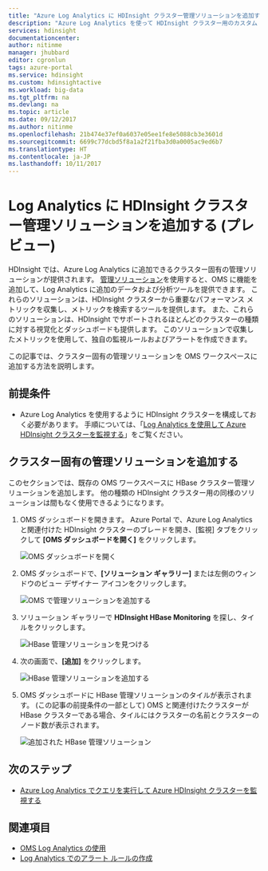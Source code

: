 ```yaml
---
title: "Azure Log Analytics に HDInsight クラスター管理ソリューションを追加する | Microsoft Docs"
description: "Azure Log Analytics を使って HDInsight クラスター用のカスタム ビューを作成する方法を説明します。"
services: hdinsight
documentationcenter: 
author: nitinme
manager: jhubbard
editor: cgronlun
tags: azure-portal
ms.service: hdinsight
ms.custom: hdinsightactive
ms.workload: big-data
ms.tgt_pltfrm: na
ms.devlang: na
ms.topic: article
ms.date: 09/12/2017
ms.author: nitinme
ms.openlocfilehash: 21b474e37ef0a6037e05ee1fe8e5088cb3e3601d
ms.sourcegitcommit: 6699c77dcbd5f8a1a2f21fba3d0a0005ac9ed6b7
ms.translationtype: HT
ms.contentlocale: ja-JP
ms.lasthandoff: 10/11/2017
---
```

# <a name="add-hdinsight-cluster-management-solutions-to-log-analytics-preview"></a>Log Analytics に HDInsight クラスター管理ソリューションを追加する (プレビュー)

HDInsight では、Azure Log Analytics に追加できるクラスター固有の管理ソリューションが提供されます。 [管理ソリューション](../log-analytics/log-analytics-add-solutions.md)を使用すると、OMS に機能を追加して、Log Analytics に追加のデータおよび分析ツールを提供できます。 これらのソリューションは、HDInsight クラスターから重要なパフォーマンス メトリックを収集し、メトリックを検索するツールを提供します。 また、これらのソリューションは、HDInsight でサポートされるほとんどのクラスターの種類に対する視覚化とダッシュボードも提供します。 このソリューションで収集したメトリックを使用して、独自の監視ルールおよびアラートを作成できます。 

この記事では、クラスター固有の管理ソリューションを OMS ワークスペースに追加する方法を説明します。

## <a name="prerequisites"></a>前提条件

* Azure Log Analytics を使用するように HDInsight クラスターを構成しておく必要があります。 手順については、「[Log Analytics を使用して Azure HDInsight クラスターを監視する](hdinsight-hadoop-oms-log-analytics-tutorial.md)」をご覧ください。

## <a name="add-cluster-specific-management-solutions"></a>クラスター固有の管理ソリューションを追加する

このセクションでは、既存の OMS ワークスペースに HBase クラスター管理ソリューションを追加します。 他の種類の HDInsight クラスター用の同様のソリューションは間もなく使用できるようになります。

1. OMS ダッシュボードを開きます。 Azure Portal で、Azure Log Analytics と関連付けた HDInsight クラスターのブレードを開き、[監視] タブをクリックして **[OMS ダッシュボードを開く]** をクリックします。

    ![OMS ダッシュボードを開く](./media/hdinsight-hadoop-oms-log-analytics-management-solutions/hdinsight-log-analytics-open-oms-dashboard.png "OMS ダッシュボードを開く")

1. OMS ダッシュボードで、**[ソリューション ギャラリー]** または左側のウィンドウのビュー デザイナー アイコンをクリックします。

    ![OMS で管理ソリューションを追加する](./media/hdinsight-hadoop-oms-log-analytics-management-solutions/hdinsight-add-management-solution-oms-portal.png "OMS で管理ソリューションを追加する")

2. ソリューション ギャラリーで **HDInsight HBase Monitoring** を探し、タイルをクリックします。

    ![HBase 管理ソリューションを見つける](./media/hdinsight-hadoop-oms-log-analytics-management-solutions/find-hbase-management-solution.png "HBase 管理ソリューションを見つける")

3. 次の画面で、**[追加]** をクリックします。

     ![HBase 管理ソリューションを追加する](./media/hdinsight-hadoop-oms-log-analytics-management-solutions/add-hbase-management-solution.png "HBase 管理ソリューションを追加する")

4. OMS ダッシュボードに HBase 管理ソリューションのタイルが表示されます。 (この記事の前提条件の一部として) OMS と関連付けたクラスターが HBase クラスターである場合、タイルにはクラスターの名前とクラスターのノード数が表示されます。

    ![追加された HBase 管理ソリューション](./media/hdinsight-hadoop-oms-log-analytics-management-solutions/added-hbase-management-solution.png "追加された HBase 管理ソリューション")

## <a name="next-steps"></a>次のステップ

* [Azure Log Analytics でクエリを実行して Azure HDInsight クラスターを監視する](hdinsight-hadoop-oms-log-analytics-use-queries.md)

## <a name="see-also"></a>関連項目

* [OMS Log Analytics の使用](https://blogs.msdn.microsoft.com/wei_out_there_with_system_center/2016/07/03/oms-log-analytics-create-tiles-drill-ins-and-dashboards-with-the-view-designer/)
* [Log Analytics でのアラート ルールの作成](../log-analytics/log-analytics-alerts-creating.md)
